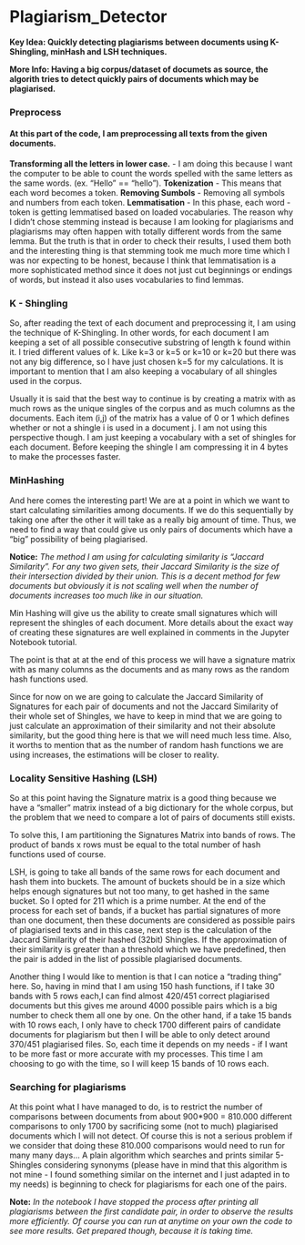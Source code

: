 # Plagiarism_Detector
**Key Idea: Quickly detecting plagiarisms between documents using K-Shingling, minHash and LSH techniques.**

**More Info: Having a big corpus/dataset of documets as source, the algorith tries to detect quickly pairs of documents which may be plagiarised.**



### Preprocess
#### At this part of the code, I am preprocessing all texts from the given documents.

**Transforming all the letters in lower case.** - I am doing this because I want the computer to be able to count the words spelled with the same letters as the same words. (ex. “Hello” == “hello”).
**Tokenization** - This means that each word becomes a token.
**Removing Sumbols** - Removing all symbols and numbers from each token.
**Lemmatisation** - In this phase, each word - token is getting lemmatised based on loaded vocabularies. The reason why I didn’t chose stemming instead is because I am looking for plagiarisms and plagiarisms may often happen with totally different words from the same lemma. But the  truth is that in order to check their results, I used them both and the interesting thing is that stemming took me much more time which I was nor expecting to be honest, because I think that lemmatisation is a more sophisticated method since it does not just cut beginnings or endings of words, but instead it also uses vocabularies to find lemmas.

### K - Shingling
So, after reading the text of each document and preprocessing it, I am using the technique of K-Shingling. In other words, for each document I am keeping a set of all possible consecutive substring of length k found within it. I tried different values of k. Like k=3 or k=5 or k=10 or k=20 but there was not any big difference, so I have just chosen k=5 for my calculations. 
It is important to mention that I am also keeping a vocabulary of all shingles used in the corpus.

Usually it is said that the best way to continue is by creating a matrix with as much rows as the unique singles of the corpus and as much columns as the documents. Each item (i,j) of the matrix has a value of 0 or 1 which defines whether or not a shingle i is used in a document j. I am not using this perspective though. I am just keeping a vocabulary with a set of shingles for each document. Before keeping the shingle I am compressing it in 4 bytes to make the processes faster.

### MinHashing
And here comes the interesting part! We are at a point in which we want to start calculating similarities among documents. If we do this sequentially by taking one after the other it will take as a really big amount of time. Thus, we need to find a way that could give us only pairs of documents which have a “big” possibility of being plagiarised.

**Notice:**  *The method I am using for calculating similarity is “Jaccard Similarity”. For any two given sets, their Jaccard Similarity is the size of their intersection divided by their union. This is a decent method for few documents but obviously it is not scaling well when the number of documents increases too much like in our situation.* 

Min Hashing will give us the ability to create small signatures which will represent the shingles of each document. More details about the exact way of creating these signatures are well explained in comments in the Jupyter Notebook tutorial.

The point is that at at the end of this process we will have a signature matrix with as many columns as the documents and as many rows as the random hash functions used.

Since for now on we are going to calculate the Jaccard Similarity of Signatures for each pair of documents and not the Jaccard Similarity of their whole set of Shingles, we have to keep in mind that we are going to just calculate an approximation of their similarity and not their absolute similarity, but the good thing here is that we will need much less time.
Also, it worths to mention that as the number of random hash functions we are using increases, the estimations will be closer to reality.

### Locality Sensitive Hashing (LSH)
So at this point having the Signature matrix is a good thing because we have a “smaller” matrix instead of a big dictionary for the whole corpus, but the problem that we need to compare a lot of pairs of documents still exists.

To solve this, I am partitioning the Signatures Matrix into bands of rows. The product of bands x rows must be equal to the total number of hash functions used of course.

LSH, is going to take all bands of the same rows for each document and hash them into buckets. The amount of buckets should be in a size which helps enough signatures but not too many, to get hashed in the same bucket. So I opted for 211 which is a prime number. At the end of the process for each set of bands, if a bucket has partial signatures of more than one document, then these documents are considered as possible pairs of plagiarised texts and in this case, next step is the calculation of the Jaccard Similarity of their hashed (32bit) Shingles. If the approximation of their similarity is greater than a threshold which we have predefined, then the pair is added in the list of possible plagiarised documents.

Another thing I would like to mention is that I can notice a “trading thing” here. So, having in mind that I am using 150 hash functions, if I take 30 bands with 5 rows each,I can find almost 420/451 correct plagiarised documents but this gives me around 4000 possible pairs which is a big number to check them all one by one. On the other hand, if a take 15 bands with 10 rows each, I only have to check 1700 different pairs of candidate documents for plagiarism but then I will be able to only detect around 370/451 plagiarised files. So, each time it depends on my needs - if I want to be more fast or more accurate with my processes. This time I am choosing to go with the time, so I will keep 15 bands of 10 rows each.

### Searching for plagiarisms
At this point what I have managed to do, is to restrict the number of comparisons between documents from about 900*900 = 810.000 different comparisons to only 1700 by sacrificing some (not to much) plagiarised documents which I will not detect. Of course this is not a serious problem if we consider that doing these 810.000 comparisons would need to run for many many days…
A plain algorithm which searches and prints similar 5-Shingles considering synonyms (please have in mind that this algorithm is not mine - I found something similar on the internet and I just adapted in to my needs) is beginning to check for plagiarisms for each one of the pairs.



**Note:** *In the notebook I have stopped the process after printing all plagiarisms between the first candidate pair, in order to observe the results more efficiently. Of course you can run at anytime on your own the code to see more results. Get prepared though, because it is taking time.*
